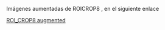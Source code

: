 
Imágenes aumentadas de ROICROP8 , en el siguiente enlace

 [ROI_CROP8 augmented](https://usmcl-my.sharepoint.com/:f:/g/personal/nicolas_ruizr_usm_cl/Evanhl3AY8xKtEzSfyCftboBwr8Mp0aTPdKiNfgbzhvhCA?e=wTS9mb)
 

